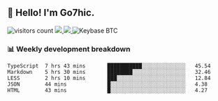 ## 👋 Hello! I'm Go7hic.

 ![visitors count](https://visitors-by-url-pls-dont-use-this-in-your-repo.vercel.app/Go7hic-github-readme)
 <a href="https://twitter.com/Go7hic">
    <img src="https://img.shields.io/badge/-@Go7hic-1ca0f1?style=flat-square&labelColor=1ca0f1&logo=twitter&logoColor=white&link=https://twitter.com/Go7hic">
   <a/>
   <a href="mailto:gtfx0209@gmail.com">
    <img src="https://img.shields.io/badge/-gtfx0209@gmail.com-c14438?style=flat-square&logo=Gmail&logoColor=white&link=mailto:gtfx0209@gmail.com">
   <a/>
    ![Keybase BTC](https://img.shields.io/keybase/btc/Go7hic)
 <!--
🔭 I’m currently working
🌱 I’m currently learning
💬 Ask me about 
📫 How to reach me: 
⚡ Fun fact: 
-->
 <!--
![My Github Stats](https://github-readme-stats.vercel.app/api?username=Go7hic&show_icons=true&count_private=true)

-->

### 📊 Weekly development breakdown
<!--START_SECTION:waka-->
```text
TypeScript  7 hrs 43 mins       ███████████░░░░░░░░░░░░░░   45.54 
Markdown    5 hrs 30 mins       ████████░░░░░░░░░░░░░░░░░   32.46 
LESS        2 hrs 10 mins       ███░░░░░░░░░░░░░░░░░░░░░░   12.84 
JSON        44 mins             █░░░░░░░░░░░░░░░░░░░░░░░░   4.38 
HTML        43 mins             █░░░░░░░░░░░░░░░░░░░░░░░░   4.27
```
<!--END_SECTION:waka-->

